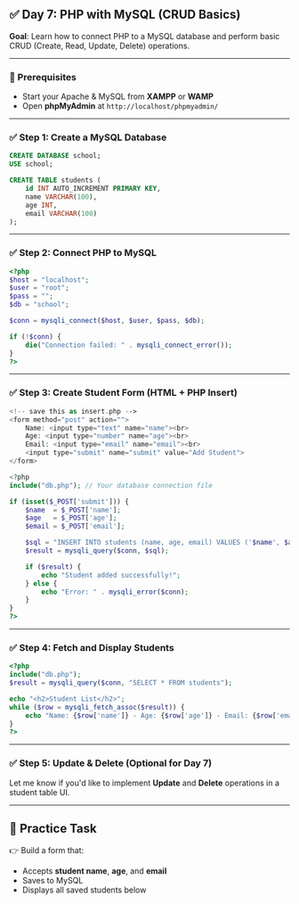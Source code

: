 ## ✅ **Day 7: PHP with MySQL (CRUD Basics)**

**Goal**: Learn how to connect PHP to a MySQL database and perform basic CRUD (Create, Read, Update, Delete) operations.

---

### 🔧 Prerequisites

* Start your Apache & MySQL from **XAMPP** or **WAMP**
* Open **phpMyAdmin** at `http://localhost/phpmyadmin/`

---

### ✅ Step 1: Create a MySQL Database

```sql
CREATE DATABASE school;
USE school;

CREATE TABLE students (
    id INT AUTO_INCREMENT PRIMARY KEY,
    name VARCHAR(100),
    age INT,
    email VARCHAR(100)
);
```

---

### ✅ Step 2: Connect PHP to MySQL

```php
<?php
$host = "localhost";
$user = "root";
$pass = "";
$db = "school";

$conn = mysqli_connect($host, $user, $pass, $db);

if (!$conn) {
    die("Connection failed: " . mysqli_connect_error());
}
?>
```

---

### ✅ Step 3: Create Student Form (HTML + PHP Insert)

```php
<!-- save this as insert.php -->
<form method="post" action="">
    Name: <input type="text" name="name"><br>
    Age: <input type="number" name="age"><br>
    Email: <input type="email" name="email"><br>
    <input type="submit" name="submit" value="Add Student">
</form>

<?php
include("db.php"); // Your database connection file

if (isset($_POST['submit'])) {
    $name  = $_POST['name'];
    $age   = $_POST['age'];
    $email = $_POST['email'];

    $sql = "INSERT INTO students (name, age, email) VALUES ('$name', $age, '$email')";
    $result = mysqli_query($conn, $sql);

    if ($result) {
        echo "Student added successfully!";
    } else {
        echo "Error: " . mysqli_error($conn);
    }
}
?>
```

---

### ✅ Step 4: Fetch and Display Students

```php
<?php
include("db.php");
$result = mysqli_query($conn, "SELECT * FROM students");

echo "<h2>Student List</h2>";
while ($row = mysqli_fetch_assoc($result)) {
    echo "Name: {$row['name']} - Age: {$row['age']} - Email: {$row['email']}<br>";
}
?>
```

---

### ✅ Step 5: Update & Delete (Optional for Day 7)

Let me know if you'd like to implement **Update** and **Delete** operations in a student table UI.

---

## 🧪 Practice Task

👉 Build a form that:

* Accepts **student name**, **age**, and **email**
* Saves to MySQL
* Displays all saved students below
